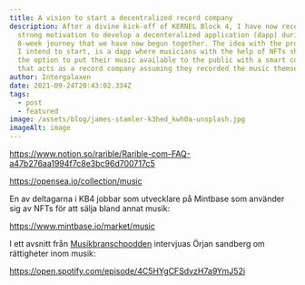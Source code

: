 ```yaml
---
title: A vision to start a decentralized record company
description: After a divine kick-off of KERNEL Block 4, I have now received
  strong motivation to develop a decenteralized application (dapp) during this
  8-week journey that we have now begun together. The idea with the project that
  I intend to start, is a dapp where musicians with the help of NFTs should have
  the option to put their music available to the public with a smart contract
  that acts as a record company assuming they recorded the music themselves.
author: Intergalaxen
date: 2021-09-24T20:43:02.334Z
tags:
  - post
  - featured
image: /assets/blog/james-stamler-k3hed_kwh0a-unsplash.jpg
imageAlt: image
---
```



https://www.notion.so/rarible/Rarible-com-FAQ-a47b276aa1994f7c8e3bc96d700717c5

https://opensea.io/collection/music

En av deltagarna i KB4 jobbar som utvecklare på Mintbase som använder sig av NFTs för att sälja bland annat musik:

https://www.mintbase.io/market/music

I ett avsnitt från [Musikbranschpodden](https://open.spotify.com/show/7bnvk6OnqD8TsZWCsiENPS) intervjuas Örjan sandberg om rättigheter inom musik:

https://open.spotify.com/episode/4C5HYgCFSdvzH7a9YmJ52i